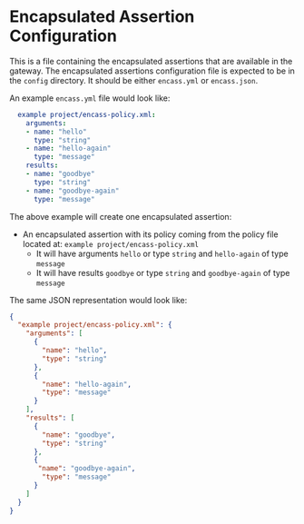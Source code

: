 # Encapsulated Assertion Configuration
This is a file containing the encapsulated assertions that are available in the gateway.
The encapsulated assertions configuration file is expected to be in the `config` directory. It should be either `encass.yml` or `encass.json`.

An example `encass.yml` file would look like:
```yaml
  example project/encass-policy.xml:
    arguments:
    - name: "hello"
      type: "string"
    - name: "hello-again"
      type: "message"
    results:
    - name: "goodbye"
      type: "string"
    - name: "goodbye-again"
      type: "message"
  ```
The above example will create one encapsulated assertion:
* An encapsulated assertion with its policy coming from the policy file located at: `example project/encass-policy.xml`
  * It will have arguments `hello` or type `string` and `hello-again` of type `message`
  * It will have results `goodbye` or type `string` and `goodbye-again` of type `message`
 
The same JSON representation would look like:
```json
{
  "example project/encass-policy.xml": {
    "arguments": [
      {
        "name": "hello",
        "type": "string"
      },
      {
        "name": "hello-again",
        "type": "message"
      }
    ],
    "results": [
      {
        "name": "goodbye",
        "type": "string"
      },
      {
       "name": "goodbye-again",
        "type": "message"
      }
    ]
  }
}
```